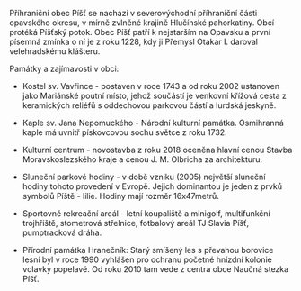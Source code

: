 Příhraniční obec Píšť se nachází v severovýchodní příhraniční části opavského
okresu, v mírně zvlněné krajině Hlučínské pahorkatiny. Obcí protéká Píšťský
potok. Obec Píšť patří k nejstarším na Opavsku a první písemná zmínka o ní je z
roku 1228, kdy ji Přemysl Otakar I. daroval velehradskému klášteru.

Památky a zajímavosti v obci:

- Kostel sv. Vavřince - postaven v roce 1743 a od roku 2002 ustanoven jako
  Mariánské poutní místo, jehož součástí je venkovní křížová cesta z keramických
  reliéfů s oddechovou parkovou částí a lurdská jeskyně.

- Kaple sv. Jana Nepomuckého - Národní kulturní památka. Osmihranná kaple má
  uvnitř pískovcovou sochu světce z roku 1732.

- Kulturní centrum - novostavba z roku 2018 oceněna hlavní cenou Stavba
  Moravskoslezského kraje a cenou J. M. Olbricha za architekturu.

- Sluneční parkové hodiny - v době vzniku (2005) největší sluneční hodiny tohoto
  provedení v Evropě. Jejich dominantou je jeden z prvků symbolů Píště - lilie.
  Hodiny mají rozměr 16x47metrů.

- Sportovně rekreační areál - letní koupaliště a minigolf, multifunkční
  trojhřiště, stometrová střelnice, fotbalový areál TJ Slavia Píšť, pumptracková
  dráha.

- Přírodní památka Hranečník: Starý smíšený les s převahou borovice lesní byl v
  roce 1990 vyhlášen pro ochranu početné hnízdní kolonie volavky popelavé. Od
  roku 2010 tam vede z centra obce Naučná stezka Píšť.

